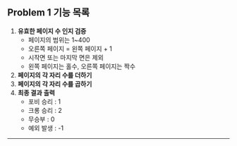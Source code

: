 ## Problem 1 기능 목록

1. **유효한 페이지 수 인지 검증**
    * 페이지의 범위는 1~400
    * 오른쪽 페이지 = 왼쪽 페이지 + 1
    * 시작면 또는 마지막 면은 제외
    * 왼쪽 페이지는 홀수, 오른쪽 페이지는 짝수
2. **페이지의 각 자리 수를 더하기**
3. **페이지의 각 자리 수를 곱하기**
4. **최종 결과 출력**
   * 포비 승리 : 1
   * 크롱 승리 : 2
   * 무승부 : 0
   * 예외 발생 : -1
   
---